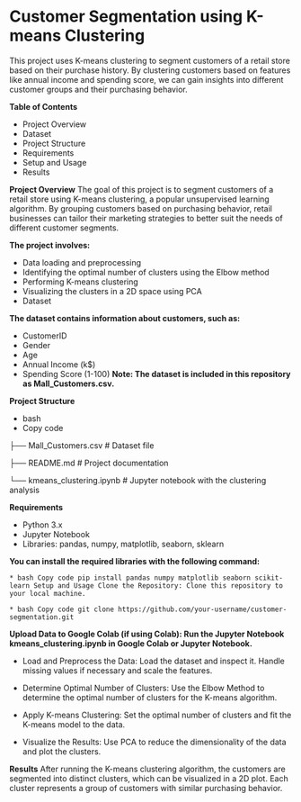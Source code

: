 # Customer Segmentation using K-means Clustering
This project uses K-means clustering to segment customers of a retail store based on their purchase history. By clustering customers based on features like annual income and spending score, we can gain insights into different customer groups and their purchasing behavior.

**Table of Contents**
* Project Overview
* Dataset
* Project Structure
* Requirements
* Setup and Usage
* Results

**Project Overview**
The goal of this project is to segment customers of a retail store using K-means clustering, a popular unsupervised learning algorithm. By grouping customers based on purchasing behavior, retail businesses can tailor their marketing strategies to better suit the needs of different customer segments.

**The project involves:**

* Data loading and preprocessing
* Identifying the optimal number of clusters using the Elbow method
* Performing K-means clustering
* Visualizing the clusters in a 2D space using PCA
* Dataset

**The dataset contains information about customers, such as:**

* CustomerID
* Gender
* Age
* Annual Income (k$)
* Spending Score (1-100)
**Note: The dataset is included in this repository as Mall_Customers.csv.**

**Project Structure**
* bash
* Copy code


├── Mall_Customers.csv       # Dataset file

├── README.md                # Project documentation

└── kmeans_clustering.ipynb  # Jupyter notebook with the clustering analysis

**Requirements**
* Python 3.x
* Jupyter Notebook
* Libraries: pandas, numpy, matplotlib, seaborn, sklearn

**You can install the required libraries with the following command:**

`* bash
Copy code
pip install pandas numpy matplotlib seaborn scikit-learn
Setup and Usage
Clone the Repository: Clone this repository to your local machine.`

`* bash
Copy code
git clone https://github.com/your-username/customer-segmentation.git`

**Upload Data to Google Colab (if using Colab): Run the Jupyter Notebook kmeans_clustering.ipynb in Google Colab or Jupyter Notebook.**

* Load and Preprocess the Data: Load the dataset and inspect it. Handle missing values if necessary and scale the features.

* Determine Optimal Number of Clusters: Use the Elbow Method to determine the optimal number of clusters for the K-means algorithm.

* Apply K-means Clustering: Set the optimal number of clusters and fit the K-means model to the data.

* Visualize the Results: Use PCA to reduce the dimensionality of the data and plot the clusters.

**Results**
After running the K-means clustering algorithm, the customers are segmented into distinct clusters, which can be visualized in a 2D plot. Each cluster represents a group of customers with similar purchasing behavior.
